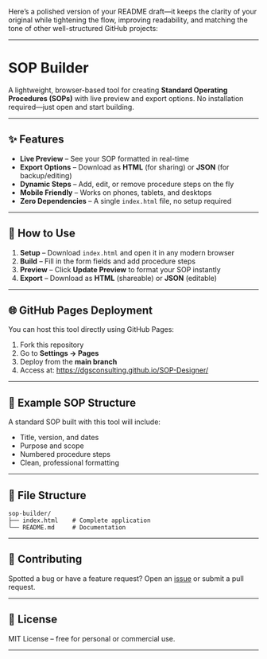 Here’s a polished version of your README draft—it keeps the clarity of your original while tightening the flow, improving readability, and matching the tone of other well-structured GitHub projects:

---

# SOP Builder

A lightweight, browser-based tool for creating **Standard Operating Procedures (SOPs)** with live preview and export options.
No installation required—just open and start building.

---

## ✨ Features

* **Live Preview** – See your SOP formatted in real-time
* **Export Options** – Download as **HTML** (for sharing) or **JSON** (for backup/editing)
* **Dynamic Steps** – Add, edit, or remove procedure steps on the fly
* **Mobile Friendly** – Works on phones, tablets, and desktops
* **Zero Dependencies** – A single `index.html` file, no setup required

---

## 🚀 How to Use

1. **Setup** – Download `index.html` and open it in any modern browser
2. **Build** – Fill in the form fields and add procedure steps
3. **Preview** – Click **Update Preview** to format your SOP instantly
4. **Export** – Download as **HTML** (shareable) or **JSON** (editable)

---

## 🌐 GitHub Pages Deployment

You can host this tool directly using GitHub Pages:

1. Fork this repository
2. Go to **Settings → Pages**
3. Deploy from the **main branch**
4. Access at: https://dgsconsulting.github.io/SOP-Designer/

---

## 📄 Example SOP Structure

A standard SOP built with this tool will include:

* Title, version, and dates
* Purpose and scope
* Numbered procedure steps
* Clean, professional formatting

---

## 📂 File Structure

```
sop-builder/
├── index.html    # Complete application
└── README.md     # Documentation
```

---

## 🤝 Contributing

Spotted a bug or have a feature request?
Open an [issue](../../issues) or submit a pull request.

---

## 📜 License

MIT License – free for personal or commercial use.

---
